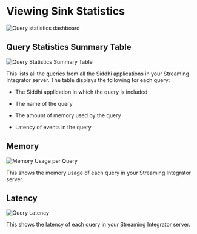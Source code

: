 # Viewing Sink Statistics

![Query statistics dashboard]({{base_path}}/assets/img/streaming/streaming-integrator-grafana-dashboard/query_statistics_dashboard.jpg)

## Query Statistics Summary Table

![Query Statistics Summary Table]({{base_path}}/assets/img/streaming/query-statistics/query-statistics-summary.png)

This lists all the queries from all the Siddhi applications in your Streaming Integrator server. The table displays the following for each query:

- The Siddhi application in which the query is included

- The name of the query

- The amount of memory used by the query

- Latency of events in the query
   
## Memory

![Memory Usage per Query]({{base_path}}/assets/img/streaming/sink-statistics/memory-usage-per-query.png)

This shows the memory usage of each query in your Streaming Integrator server.

## Latency

![Query Latency]({{base_path}}/assets/img/streaming/sink-statistics/query-latency.png)

This shows the latency of each query in your Streaming Integrator server.